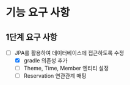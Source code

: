 # 기능 요구 사항

## 1단계 요구 사항
- [ ] JPA를 활용하여 데이터베이스에 접근하도록 수정
  - [x] gradle 의존성 추가
  - [ ] Theme, Time, Member 엔티티 설정
  - [ ] Reservation 연관관계 매핑
